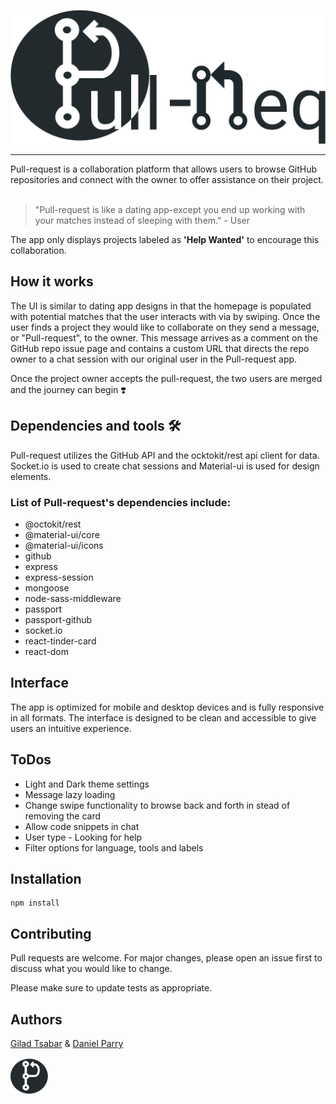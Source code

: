 ![Pull-Req](client/src/images/PullReqLogo.svg)

 <hr>
Pull-request is a collaboration platform that allows users to browse GitHub repositories and connect with the owner to offer assistance on their project.
 <br><br>

>"Pull-request is like a dating app-except you end up working with your matches instead of sleeping with them." - User
 
 
The app only displays projects labeled as <strong>'Help Wanted'</strong> to encourage this collaboration.


## How it works 
The UI is similar to dating app designs in that the homepage is populated with potential matches that the user interacts with via by swiping. Once the user finds a project they would like to collaborate on they send a message, or "Pull-request", to the owner. This message arrives as a comment on the GitHub repo issue page and contains a custom URL that directs the repo owner to a chat session with our original user in the Pull-request app.  
 
Once the project owner accepts the pull-request, the two users are merged and the journey can begin ❣️
 
## Dependencies and tools 🛠️
 
Pull-request utilizes the GitHub API and the ocktokit/rest api client for data. Socket.io is used to create chat sessions and Material-ui is used for design elements. 
 
### List of Pull-request's dependencies include:
* @octokit/rest
* @material-ui/core
* @material-ui/icons
* github
* express
* express-session
* mongoose
* node-sass-middleware
* passport
* passport-github
* socket.io
* react-tinder-card
* react-dom

## Interface
The app is optimized for mobile and desktop devices and is fully responsive in all formats. The interface is designed to be clean and accessible to give users an intuitive experience.

## ToDos

* Light and Dark theme settings
* Message lazy loading
* Change swipe functionality to browse back and forth in stead of removing the card
* Allow code snippets in chat
* User type - Looking for help 
* Filter options for language, tools and labels

## Installation


```npm
npm install 
```


## Contributing
Pull requests are welcome. For major changes, please open an issue first to discuss what you would like to change.

Please make sure to update tests as appropriate.

## Authors
[Gilad Tsabar](https://github.com/giladt) 
& [Daniel Parry](https://github.com/DanP20) 

![Pull-Req](client/src/images/MobileIcon.png)

